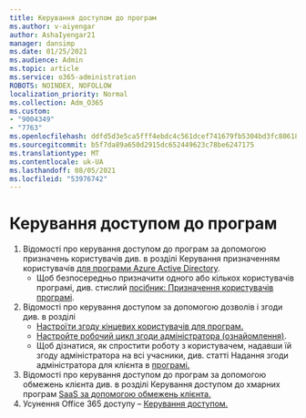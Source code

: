 ```yaml
---
title: Керування доступом до програм
ms.author: v-aiyengar
author: AshaIyengar21
manager: dansimp
ms.date: 01/25/2021
ms.audience: Admin
ms.topic: article
ms.service: o365-administration
ROBOTS: NOINDEX, NOFOLLOW
localization_priority: Normal
ms.collection: Adm_O365
ms.custom:
- "9004349"
- "7763"
ms.openlocfilehash: ddfd5d3e5ca5fff4ebdc4c561dcef741679fb5304bd3fc80618016dc90a0d19f
ms.sourcegitcommit: b5f7da89a650d2915dc652449623c78be6247175
ms.translationtype: MT
ms.contentlocale: uk-UA
ms.lasthandoff: 08/05/2021
ms.locfileid: "53976742"
---
```

# <a name="manage-application-access"></a>Керування доступом до програм

1. Відомості про керування доступом до програм за допомогою призначень користувачів див. в розділі Керування призначенням користувачів [для програми Azure Active Directory](https://docs.microsoft.com/azure/active-directory/manage-apps/assign-user-or-group-access-portal).
    - Щоб безпосередньо призначити одного або кількох користувачів програмі, див. стислий [посібник: Призначення користувачів програмі](https://docs.microsoft.com/azure/active-directory/manage-apps/assign-user-or-group-access-portal).
1. Відомості про керування доступом за допомогою дозволів і згоди див. в розділі
    - [Настроїти згоду кінцевих користувачів для програм.](https://docs.microsoft.com/azure/active-directory/manage-apps/configure-user-consent?tabs=azure-portal) 
    - [Настройте робочий цикл згоди адміністратора (ознайомлення)](https://docs.microsoft.com/azure/active-directory/manage-apps/configure-admin-consent-workflow). 
    - Щоб дізнатися, як спростити роботу з користувачем, надавши їй згоду адміністратора на всі учасники, див. статті Надання згоди адміністратора для клієнта в [програмі.](https://docs.microsoft.com/azure/active-directory/manage-apps/grant-admin-consent) 
1. Відомості про керування доступом до програм за допомогою обмежень клієнта див. в розділі Керування доступом до хмарних програм [SaaS за допомогою обмежень клієнта.](https://docs.microsoft.com/azure/active-directory/manage-apps/tenant-restrictions) 
1. Усунення Office 365 доступу – [Керування доступом.](https://docs.microsoft.com/office365/troubleshoot/access-management/cannot-add-guest-users-in-m365-admin-center)
